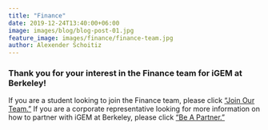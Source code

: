 ```yaml
---
title: "Finance"
date: 2019-12-24T13:40:00+06:00
image: images/blog/blog-post-01.jpg
feature_image: images/finance/finance-team.jpg
author: Alexender Schoitiz
---
```

### Thank you for your interest in the Finance team for iGEM at Berkeley!

If you are a student looking to join the Finance team, please click [“Join Our Team.”](/finance-join-our-team/) If you are a corporate representative looking for more information on how to partner with iGEM at Berkeley, please click [“Be A Partner.”](/finance-be-a-partner/)

